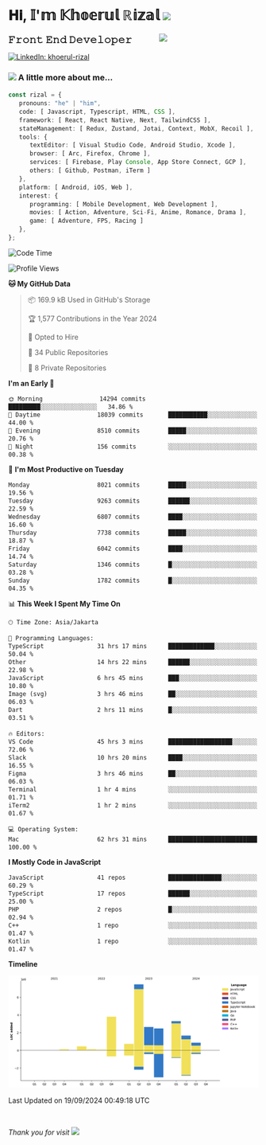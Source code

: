 <h1> 𝐇𝐢, 𝕀'𝕞 𝕂𝕙𝕠𝕖𝕣𝕦𝕝 ℝ𝕚𝕫𝕒𝕝 <img src="https://media.giphy.com/media/mGcNjsfWAjY5AEZNw6/giphy.gif" width="50"></h1>
<img align='right' src="https://media.giphy.com/media/v1.Y2lkPTc5MGI3NjExOWI2ajR2NGJubzBsZHFuaHMwajRrcDNsNXJwOG8yb3F0NjhkNXF4OSZlcD12MV9pbnRlcm5hbF9naWZfYnlfaWQmY3Q9cw/fkZukR450RQ1qnGaq9/giphy.gif" width="200">
<strong style="font-size:20px;">𝙵𝚛𝚘𝚗𝚝 𝙴𝚗𝚍 𝙳𝚎𝚟𝚎𝚕𝚘𝚙𝚎𝚛</strong>
</p></em>

[![LinkedIn: khoerul-rizal](https://img.shields.io/badge/khoerul--rizal-blue?style=flat-square&logo=Linkedin&logoColor=white&link=https://www.linkedin.com/in/khoerul-rizal/)](https://www.linkedin.com/in/khoerul-rizal/)

### <img src="https://media.giphy.com/media/VgCDAzcKvsR6OM0uWg/giphy.gif" width="50"> A little more about me...

```typescript
const rizal = {
   pronouns: "he" | "him",
   code: [ Javascript, Typescript, HTML, CSS ],
   framework: [ React, React Native, Next, TailwindCSS ],
   stateManagement: [ Redux, Zustand, Jotai, Context, MobX, Recoil ],
   tools: {
      textEditor: [ Visual Studio Code, Android Studio, Xcode ],
      browser: [ Arc, Firefox, Chrome ],
      services: [ Firebase, Play Console, App Store Connect, GCP ],
      others: [ Github, Postman, iTerm ]
   },
   platform: [ Android, iOS, Web ],
   interest: {
      programming: [ Mobile Development, Web Development ],
      movies: [ Action, Adventure, Sci-Fi, Anime, Romance, Drama ],
      game: [ Adventure, FPS, Racing ]
   },
};
```

<!--START_SECTION:waka-->
![Code Time](http://img.shields.io/badge/Code%20Time-1%2C102%20hrs-blue)

![Profile Views](http://img.shields.io/badge/Profile%20Views-0-blue)

**🐱 My GitHub Data** 

> 📦 169.9 kB Used in GitHub's Storage 
 > 
> 🏆 1,577 Contributions in the Year 2024
 > 
> 💼 Opted to Hire
 > 
> 📜 34 Public Repositories 
 > 
> 🔑 8 Private Repositories 
 > 
**I'm an Early 🐤** 

```text
🌞 Morning                14294 commits       █████████░░░░░░░░░░░░░░░░   34.86 % 
🌆 Daytime                18039 commits       ███████████░░░░░░░░░░░░░░   44.00 % 
🌃 Evening                8510 commits        █████░░░░░░░░░░░░░░░░░░░░   20.76 % 
🌙 Night                  156 commits         ░░░░░░░░░░░░░░░░░░░░░░░░░   00.38 % 
```
📅 **I'm Most Productive on Tuesday** 

```text
Monday                   8021 commits        █████░░░░░░░░░░░░░░░░░░░░   19.56 % 
Tuesday                  9263 commits        ██████░░░░░░░░░░░░░░░░░░░   22.59 % 
Wednesday                6807 commits        ████░░░░░░░░░░░░░░░░░░░░░   16.60 % 
Thursday                 7738 commits        █████░░░░░░░░░░░░░░░░░░░░   18.87 % 
Friday                   6042 commits        ████░░░░░░░░░░░░░░░░░░░░░   14.74 % 
Saturday                 1346 commits        █░░░░░░░░░░░░░░░░░░░░░░░░   03.28 % 
Sunday                   1782 commits        █░░░░░░░░░░░░░░░░░░░░░░░░   04.35 % 
```


📊 **This Week I Spent My Time On** 

```text
🕑︎ Time Zone: Asia/Jakarta

💬 Programming Languages: 
TypeScript               31 hrs 17 mins      █████████████░░░░░░░░░░░░   50.04 % 
Other                    14 hrs 22 mins      ██████░░░░░░░░░░░░░░░░░░░   22.98 % 
JavaScript               6 hrs 45 mins       ███░░░░░░░░░░░░░░░░░░░░░░   10.80 % 
Image (svg)              3 hrs 46 mins       ██░░░░░░░░░░░░░░░░░░░░░░░   06.03 % 
Dart                     2 hrs 11 mins       █░░░░░░░░░░░░░░░░░░░░░░░░   03.51 % 

🔥 Editors: 
VS Code                  45 hrs 3 mins       ██████████████████░░░░░░░   72.06 % 
Slack                    10 hrs 20 mins      ████░░░░░░░░░░░░░░░░░░░░░   16.55 % 
Figma                    3 hrs 46 mins       ██░░░░░░░░░░░░░░░░░░░░░░░   06.03 % 
Terminal                 1 hr 4 mins         ░░░░░░░░░░░░░░░░░░░░░░░░░   01.71 % 
iTerm2                   1 hr 2 mins         ░░░░░░░░░░░░░░░░░░░░░░░░░   01.67 % 

💻 Operating System: 
Mac                      62 hrs 31 mins      █████████████████████████   100.00 % 
```

**I Mostly Code in JavaScript** 

```text
JavaScript               41 repos            ███████████████░░░░░░░░░░   60.29 % 
TypeScript               17 repos            ██████░░░░░░░░░░░░░░░░░░░   25.00 % 
PHP                      2 repos             █░░░░░░░░░░░░░░░░░░░░░░░░   02.94 % 
C++                      1 repo              ░░░░░░░░░░░░░░░░░░░░░░░░░   01.47 % 
Kotlin                   1 repo              ░░░░░░░░░░░░░░░░░░░░░░░░░   01.47 % 
```



**Timeline**

![Lines of Code chart](https://raw.githubusercontent.com/khoerulrizal/khoerulrizal/main/assets/bar_graph.png)


 Last Updated on 19/09/2024 00:49:18 UTC
<!--END_SECTION:waka-->
</details>
<br/>

<em>Thank you for visit</em> <img src="https://media.giphy.com/media/v1.Y2lkPTc5MGI3NjExcHdvNm1qZWtjaGw0ZjdwM3Z3NnY2dHlueTVuODBta2FiY20wM2YybSZlcD12MV9pbnRlcm5hbF9naWZfYnlfaWQmY3Q9cw/tV25tpdKqdFa9x81k2/giphy.gif" width="40">
